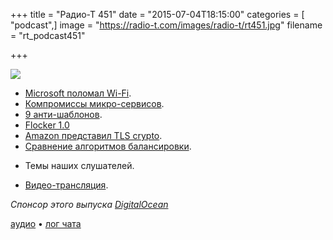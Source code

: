 +++
title = "Радио-Т 451"
date = "2015-07-04T18:15:00"
categories = [ "podcast",]
image = "https://radio-t.com/images/radio-t/rt451.jpg"
filename = "rt_podcast451"

+++

![](https://radio-t.com/images/radio-t/rt451.jpg)

* [Microsoft поломал Wi-Fi](http://prsm.tc/ECX8M6).
* [Компромиссы микро-сервисов](http://habrahabr.ru/post/261689/).
* [9 анти-шаблонов](http://prsm.tc/cBRD9P).
* [Flocker 1.0](http://www.infoq.com/news/2015/07/flocker-docker-volume-migration)
* [Amazon представил TLS crypto](http://www.theregister.co.uk/2015/07/01/amazon_s2n_tls_library/).
* [Сравнение алгоритмов балансировки](http://prsm.tc/MFoeJw).
- Темы наших слушателей.
* [Видео-трансляция](https://www.youtube.com/watch?v=bpMn5y56clA&feature=youtu.be).

_Спонсор этого выпуска [DigitalOcean](https://www.digitalocean.com)_

[аудио](https://cdn.radio-t.com/rt_podcast451.mp3) • [лог чата](http://chat.radio-t.com/logs/radio-t-451.html)
<audio src="https://cdn.radio-t.com/rt_podcast451.mp3" preload="none"></audio>
